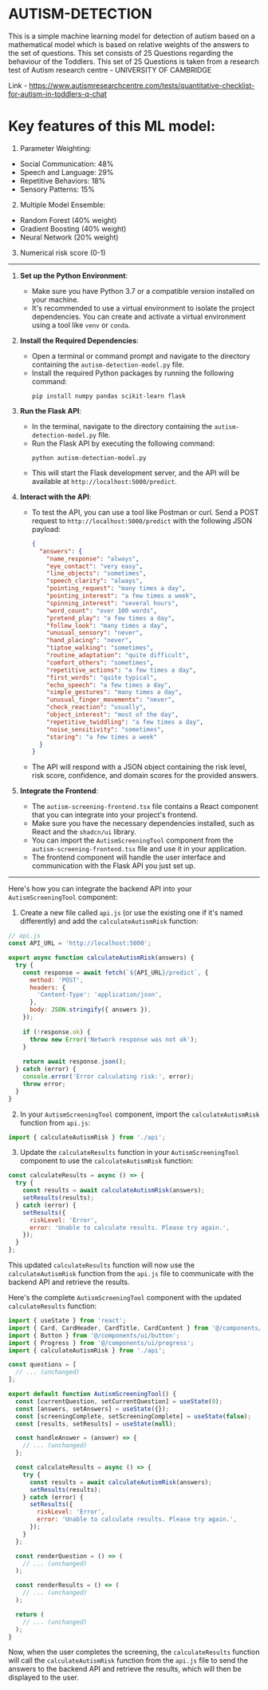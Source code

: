 # AUTISM-DETECTION
This is a simple machine learning model for detection of autism based on a mathematical model which is based on relative weights of the answers to the set of questions.
This set consists of 25 Questions regarding the behaviour of the Toddlers.
This set of 25 Questions is taken from a research test of Autism research centre - UNIVERSITY OF CAMBRIDGE

Link - https://www.autismresearchcentre.com/tests/quantitative-checklist-for-autism-in-toddlers-q-chat

# Key features of this ML model:

1. Parameter Weighting:

- Social Communication: 48%
- Speech and Language: 29%
- Repetitive Behaviors: 18%
- Sensory Patterns: 15%


2. Multiple Model Ensemble:

- Random Forest (40% weight)
- Gradient Boosting (40% weight)
- Neural Network (20% weight)

3. Numerical risk score (0-1)

------------------------------------------------------------

1. **Set up the Python Environment**:
   - Make sure you have Python 3.7 or a compatible version installed on your machine.
   - It's recommended to use a virtual environment to isolate the project dependencies. You can create and activate a virtual environment using a tool like `venv` or `conda`.

2. **Install the Required Dependencies**:
   - Open a terminal or command prompt and navigate to the directory containing the `autism-detection-model.py` file.
   - Install the required Python packages by running the following command:
     ```
     pip install numpy pandas scikit-learn flask
     ```

3. **Run the Flask API**:
   - In the terminal, navigate to the directory containing the `autism-detection-model.py` file.
   - Run the Flask API by executing the following command:
     ```
     python autism-detection-model.py
     ```
   - This will start the Flask development server, and the API will be available at `http://localhost:5000/predict`.

4. **Interact with the API**:
   - To test the API, you can use a tool like Postman or curl. Send a POST request to `http://localhost:5000/predict` with the following JSON payload:
     ```json
     {
       "answers": {
         "name_response": "always",
         "eye_contact": "very easy",
         "line_objects": "sometimes",
         "speech_clarity": "always",
         "pointing_request": "many times a day",
         "pointing_interest": "a few times a week",
         "spinning_interest": "several hours",
         "word_count": "over 100 words",
         "pretend_play": "a few times a day",
         "follow_look": "many times a day",
         "unusual_sensory": "never",
         "hand_placing": "never",
         "tiptoe_walking": "sometimes",
         "routine_adaptation": "quite difficult",
         "comfort_others": "sometimes",
         "repetitive_actions": "a few times a day",
         "first_words": "quite typical",
         "echo_speech": "a few times a day",
         "simple_gestures": "many times a day",
         "unusual_finger_movements": "never",
         "check_reaction": "usually",
         "object_interest": "most of the day",
         "repetitive_twiddling": "a few times a day",
         "noise_sensitivity": "sometimes",
         "staring": "a few times a week"
       }
     }
     ```
   - The API will respond with a JSON object containing the risk level, risk score, confidence, and domain scores for the provided answers.

5. **Integrate the Frontend**:
   - The `autism-screening-frontend.tsx` file contains a React component that you can integrate into your project's frontend.
   - Make sure you have the necessary dependencies installed, such as React and the `shadcn/ui` library.
   - You can import the `AutismScreeningTool` component from the `autism-screening-frontend.tsx` file and use it in your application.
   - The frontend component will handle the user interface and communication with the Flask API you just set up.
     
----------------------------------------------------------------------------------------------------------------------------------------


Here's how you can integrate the backend API into your `AutismScreeningTool` component:

1. Create a new file called `api.js` (or use the existing one if it's named differently) and add the `calculateAutismRisk` function:

```javascript
// api.js
const API_URL = 'http://localhost:5000';

export async function calculateAutismRisk(answers) {
  try {
    const response = await fetch(`${API_URL}/predict`, {
      method: 'POST',
      headers: {
        'Content-Type': 'application/json',
      },
      body: JSON.stringify({ answers }),
    });
    
    if (!response.ok) {
      throw new Error('Network response was not ok');
    }
    
    return await response.json();
  } catch (error) {
    console.error('Error calculating risk:', error);
    throw error;
  }
}
```

2. In your `AutismScreeningTool` component, import the `calculateAutismRisk` function from `api.js`:

```javascript
import { calculateAutismRisk } from './api';
```

3. Update the `calculateResults` function in your `AutismScreeningTool` component to use the `calculateAutismRisk` function:

```javascript
const calculateResults = async () => {
  try {
    const results = await calculateAutismRisk(answers);
    setResults(results);
  } catch (error) {
    setResults({
      riskLevel: 'Error',
      error: 'Unable to calculate results. Please try again.',
    });
  }
};
```

This updated `calculateResults` function will now use the `calculateAutismRisk` function from the `api.js` file to communicate with the backend API and retrieve the results.

Here's the complete `AutismScreeningTool` component with the updated `calculateResults` function:

```javascript
import { useState } from 'react';
import { Card, CardHeader, CardTitle, CardContent } from '@/components/ui/card';
import { Button } from '@/components/ui/button';
import { Progress } from '@/components/ui/progress';
import { calculateAutismRisk } from './api';

const questions = [
  // ... (unchanged)
];

export default function AutismScreeningTool() {
  const [currentQuestion, setCurrentQuestion] = useState(0);
  const [answers, setAnswers] = useState({});
  const [screeningComplete, setScreeningComplete] = useState(false);
  const [results, setResults] = useState(null);

  const handleAnswer = (answer) => {
    // ... (unchanged)
  };

  const calculateResults = async () => {
    try {
      const results = await calculateAutismRisk(answers);
      setResults(results);
    } catch (error) {
      setResults({
        riskLevel: 'Error',
        error: 'Unable to calculate results. Please try again.',
      });
    }
  };

  const renderQuestion = () => (
    // ... (unchanged)
  );

  const renderResults = () => (
    // ... (unchanged)
  );

  return (
    // ... (unchanged)
  );
}
```

Now, when the user completes the screening, the `calculateResults` function will call the `calculateAutismRisk` function from the `api.js` file to send the answers to the backend API and retrieve the results, which will then be displayed to the user.
